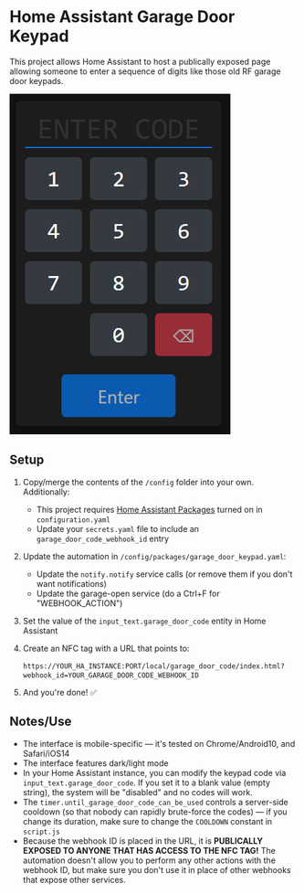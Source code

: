 # Home Assistant Garage Door Keypad
This project allows Home Assistant to host a publically exposed page allowing someone to enter a sequence of digits like those old RF garage door keypads.

![Main UI](images/screenshot_main.png)

## Setup
1. Copy/merge the contents of the `/config` folder into your own. Additionally:
    * This project requires [Home Assistant Packages](https://www.home-assistant.io/docs/configuration/packages/) turned on in `configuration.yaml`
	* Update your `secrets.yaml` file to include an `garage_door_code_webhook_id` entry
2. Update the automation in `/config/packages/garage_door_keypad.yaml`:
    * Update the `notify.notify` service calls (or remove them if you don't want notifications)
	* Update the garage-open service (do a Ctrl+F for "WEBHOOK_ACTION")
3. Set the value of the `input_text.garage_door_code` entity in Home Assistant
4. Create an NFC tag with a URL that points to:

    ```
    https://YOUR_HA_INSTANCE:PORT/local/garage_door_code/index.html?webhook_id=YOUR_GARAGE_DOOR_CODE_WEBHOOK_ID
    ```

5. And you're done! ✅

## Notes/Use
* The interface is mobile-specific &mdash; it's tested on Chrome/Android10, and Safari/iOS14
* The interface features dark/light mode
* In your Home Assistant instance, you can modify the keypad code via `input_text.garage_door_code`. If you set it to a blank value (empty string), the system will be "disabled" and no codes will work.
* The `timer.until_garage_door_code_can_be_used` controls a server-side cooldown (so that nobody can rapidly brute-force the codes) &mdash; if you change its duration, make sure to change the `COOLDOWN` constant in `script.js`
* Because the webhook ID is placed in the URL, it is **PUBLICALLY EXPOSED TO ANYONE THAT HAS ACCESS TO THE NFC TAG!** The automation doesn't allow you to perform any other actions with the webhook ID, but make sure you don't use it in place of other webhooks that expose other services.